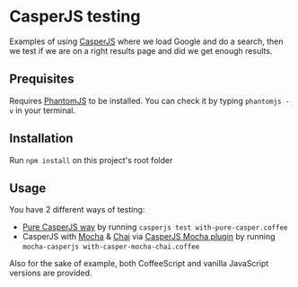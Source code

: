 # CasperJS testing

Examples of using [CasperJS](http://casperjs.org/) where we load Google and do a search, then we test if we are on a right results page and did we get enough results.

## Prequisites

Requires [PhantomJS](http://phantomjs.org/) to be installed. You can check it by typing `phantomjs -v` in your terminal.

## Installation

Run `npm install` on this project's root folder

## Usage

You have 2 different ways of testing:
- [Pure CasperJS way](http://docs.casperjs.org/en/latest/testing.html) by running `casperjs test with-pure-casper.coffee`
- CasperJS with [Mocha](http://visionmedia.github.io/mocha/) & [Chai](http://chaijs.com/) via [CasperJS Mocha plugin](https://github.com/nathanboktae/mocha-casperjs) by running `mocha-casperjs with-casper-mocha-chai.coffee`

Also for the sake of example, both CoffeeScript and vanilla JavaScript versions are provided.
